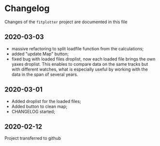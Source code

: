 # Changelog

Changes of the `fitplotter` project are documented in this file

## 2020-03-03

- massive refactoring to split loadfile function from the calculations;
- added "update Map" button;
- fixed bug with loaded files droplist, now each loaded file  brings the own yaxes droplist. This enables to compare data on the same tracks but with different watches, what is especially useful by working with the data in the span of several years.  

## 2020-03-01

- Added droplist for the loaded files;
- Added button to clean map;
- CHANGELOG started;

## 2020-02-12

Project transferred to github
